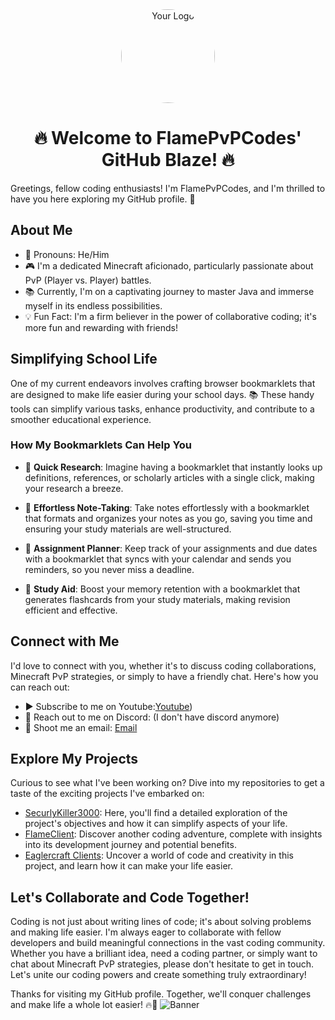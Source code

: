 <div align="center">
  <img src="https://avatars.githubusercontent.com/FlamePVPCodes" alt="Your Logo" style="border-radius: 50%; width: 150px; height: 150px;">
  <h1>🔥 Welcome to FlamePvPCodes' GitHub Blaze! 🔥</h1>
</div>
Greetings, fellow coding enthusiasts! I'm FlamePvPCodes, and I'm thrilled to have you here exploring my GitHub profile. 🚀

## About Me

- 👦 Pronouns: He/Him
- 🎮 I'm a dedicated Minecraft aficionado, particularly passionate about PvP (Player vs. Player) battles.
- 📚 Currently, I'm on a captivating journey to master Java and immerse myself in its endless possibilities.
- 💡 Fun Fact: I'm a firm believer in the power of collaborative coding; it's more fun and rewarding with friends!

## Simplifying School Life

One of my current endeavors involves crafting browser bookmarklets that are designed to make life easier during your school days. 📚 These handy tools can simplify various tasks, enhance productivity, and contribute to a smoother educational experience.

### How My Bookmarklets Can Help You

- 📖 **Quick Research**: Imagine having a bookmarklet that instantly looks up definitions, references, or scholarly articles with a single click, making your research a breeze.

- 📝 **Effortless Note-Taking**: Take notes effortlessly with a bookmarklet that formats and organizes your notes as you go, saving you time and ensuring your study materials are well-structured.

- 📅 **Assignment Planner**: Keep track of your assignments and due dates with a bookmarklet that syncs with your calendar and sends you reminders, so you never miss a deadline.

- 🧠 **Study Aid**: Boost your memory retention with a bookmarklet that generates flashcards from your study materials, making revision efficient and effective.

## Connect with Me

I'd love to connect with you, whether it's to discuss coding collaborations, Minecraft PvP strategies, or simply to have a friendly chat. Here's how you can reach out:

- ▶ Subscribe to me on Youtube:[Youtube](https://www.youtube.com/@FIamePvP))
- 💬 Reach out to me on Discord: (I don't have discord anymore)
- 📧 Shoot me an email: [Email](FlameXD@skiff.com)

## Explore My Projects

Curious to see what I've been working on? Dive into my repositories to get a taste of the exciting projects I've embarked on:

- [SecurlyKiller3000](https://github.com/FlamePVPCodes/SecurlyKiller3000): Here, you'll find a detailed exploration of the project's objectives and how it can simplify aspects of your life.
- [FlameClient](https://github.com/FlamePVPCodes/FlameClient-3.8): Discover another coding adventure, complete with insights into its development journey and potential benefits.
- [Eaglercraft Clients](https://github.com/FlamePVPCodes/Eaglercraft-Clients): Uncover a world of code and creativity in this project, and learn how it can make your life easier.

## Let's Collaborate and Code Together!

Coding is not just about writing lines of code; it's about solving problems and making life easier. I'm always eager to collaborate with fellow developers and build meaningful connections in the vast coding community. Whether you have a brilliant idea, need a coding partner, or simply want to chat about Minecraft PvP strategies, please don't hesitate to get in touch. Let's unite our coding powers and create something truly extraordinary!

Thanks for visiting my GitHub profile. Together, we'll conquer challenges and make life a whole lot easier! 🔥🚀
![Banner](https://images.pexels.com/photos/54089/sun-clouds-sky-red-54089.jpeg?auto=compress&cs=tinysrgb&w=1260&h=750&dpr=1)
